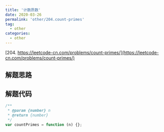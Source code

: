 ```yaml
---
title: '计数质数'
date: 2020-03-26
permalink: 'other/204.count-primes'
tag:
  - other
categories:
  - other
---
```


[204. https://leetcode-cn.com/problems/count-primes/](https://leetcode-cn.com/problems/count-primes/)

## 解题思路

## 解题代码

```js
/**
 * @param {number} n
 * @return {number}
 */
var countPrimes = function (n) {};
```
